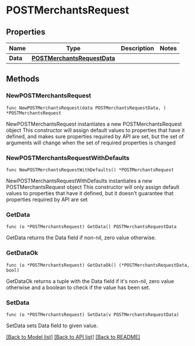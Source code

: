 # POSTMerchantsRequest

## Properties

Name | Type | Description | Notes
------------ | ------------- | ------------- | -------------
**Data** | [**POSTMerchantsRequestData**](POSTMerchantsRequestData.md) |  | 

## Methods

### NewPOSTMerchantsRequest

`func NewPOSTMerchantsRequest(data POSTMerchantsRequestData, ) *POSTMerchantsRequest`

NewPOSTMerchantsRequest instantiates a new POSTMerchantsRequest object
This constructor will assign default values to properties that have it defined,
and makes sure properties required by API are set, but the set of arguments
will change when the set of required properties is changed

### NewPOSTMerchantsRequestWithDefaults

`func NewPOSTMerchantsRequestWithDefaults() *POSTMerchantsRequest`

NewPOSTMerchantsRequestWithDefaults instantiates a new POSTMerchantsRequest object
This constructor will only assign default values to properties that have it defined,
but it doesn't guarantee that properties required by API are set

### GetData

`func (o *POSTMerchantsRequest) GetData() POSTMerchantsRequestData`

GetData returns the Data field if non-nil, zero value otherwise.

### GetDataOk

`func (o *POSTMerchantsRequest) GetDataOk() (*POSTMerchantsRequestData, bool)`

GetDataOk returns a tuple with the Data field if it's non-nil, zero value otherwise
and a boolean to check if the value has been set.

### SetData

`func (o *POSTMerchantsRequest) SetData(v POSTMerchantsRequestData)`

SetData sets Data field to given value.



[[Back to Model list]](../README.md#documentation-for-models) [[Back to API list]](../README.md#documentation-for-api-endpoints) [[Back to README]](../README.md)


